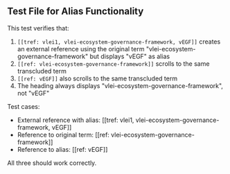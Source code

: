 ## Test File for Alias Functionality

This test verifies that:

1. `[[tref: vlei1, vlei-ecosystem-governance-framework, vEGF]]` creates an external reference using the original term "vlei-ecosystem-governance-framework" but displays "vEGF" as alias
2. `[[ref: vlei-ecosystem-governance-framework]]` scrolls to the same transcluded term
3. `[[ref: vEGF]]` also scrolls to the same transcluded term  
4. The heading always displays "vlei-ecosystem-governance-framework", not "vEGF"

Test cases:
- External reference with alias: [[tref: vlei1, vlei-ecosystem-governance-framework, vEGF]]
- Reference to original term: [[ref: vlei-ecosystem-governance-framework]]
- Reference to alias: [[ref: vEGF]]

All three should work correctly.
